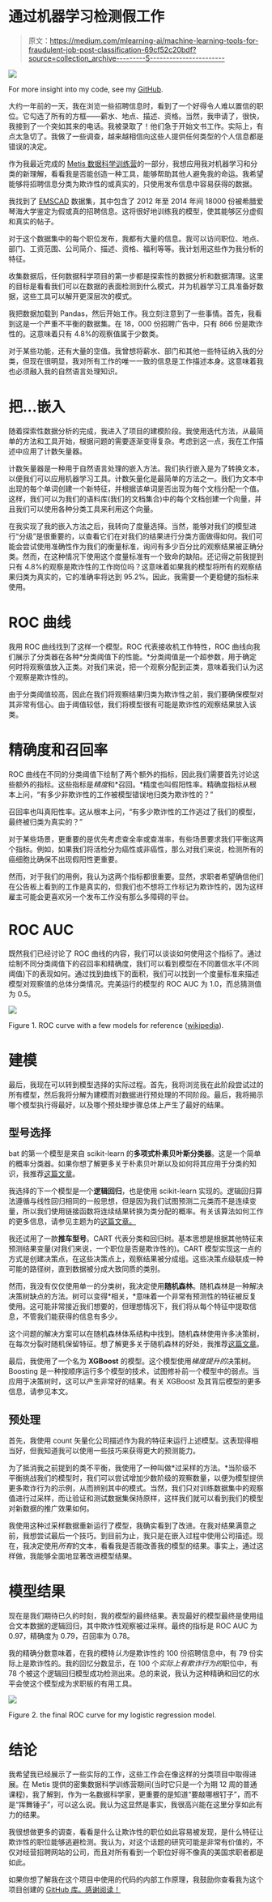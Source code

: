 # 通过机器学习检测假工作

> 原文：<https://medium.com/mlearning-ai/machine-learning-tools-for-fraudulent-job-post-classification-69cf52c20bdf?source=collection_archive---------5----------------------->

![](img/8eb2c8380f76f6dbfe99f6d5d8e574a9.png)

For more insight into my code, see my [GitHub](https://github.com/pjn51).

大约一年前的一天，我在浏览一些招聘信息时，看到了一个好得令人难以置信的职位。它勾选了所有的方框——薪水、地点、描述、资格。当然，我申请了，很快，我接到了一个突如其来的电话。我被录取了！他们急于开始文书工作。实际上，有点太急切了。我做了一些调查，越来越相信向这些人提供任何类型的个人信息都是错误的决定。

作为我最近完成的 [Metis 数据科学训练营](https://www.thisismetis.com/courses/introduction-data-engineering?&utm_source=google&utm_medium=cpc&utm_campaign=metis_br_si_ext&utm_content=21q2_intro_data_engineering&gclid=Cj0KCQjwnueFBhChARIsAPu3YkSJ3yzEPcR1ft52s4Sh2CD3hdFu529vFupdAVwmvhjoyfchCRuTZmYaAkiBEALw_wcB&gclsrc=aw.ds)的一部分，我想应用我对机器学习和分类的新理解，看看我是否能创造一种工具，能够帮助其他人避免我的命运。我希望能够将招聘信息分类为欺诈性的或真实的，只使用发布信息中容易获得的数据。

我找到了 [EMSCAD](http://emscad.samos.aegean.gr/) 数据集，其中包含了 2012 年至 2014 年间 18000 份被希腊爱琴海大学鉴定为假或真的招聘信息。这将很好地训练我的模型，使其能够区分虚假和真实的帖子。

对于这个数据集中的每个职位发布，我都有大量的信息。我可以访问职位、地点、部门、工资范围、公司简介、描述、资格、福利等等。我计划用这些作为我分析的特征。

收集数据后，任何数据科学项目的第一步都是探索性的数据分析和数据清理。这里的目标是看看我们可以在数据的表面检测到什么模式，并为机器学习工具准备好数据，这些工具可以解开更深层次的模式。

我把数据加载到 Pandas，然后开始工作。我立刻注意到了一些事情。首先，我看到这是一个严重不平衡的数据集。在 18，000 份招聘广告中，只有 866 份是欺诈性的。这意味着只有 4.8%的观察值属于少数类。

对于某些功能，还有大量的空值。我曾想将薪水、部门和其他一些特征纳入我的分类，但现在很明显，我对所有工作的唯一一致的信息是工作描述本身。这意味着我也必须融入我的自然语言处理知识。

# 把...嵌入

随着探索性数据分析的完成，我进入了项目的建模阶段。我使用迭代方法，从最简单的方法和工具开始，根据问题的需要逐渐变得复杂。考虑到这一点，我在工作描述中应用了计数矢量器。

计数矢量器是一种用于自然语言处理的嵌入方法。我们执行嵌入是为了转换文本，以便我们可以应用机器学习工具。计数矢量化是最简单的方法之一。我们为文本中出现的每个单词创建一个新特征，并根据该单词是否出现为每个文档分配一个值。这样，我们可以为我们的语料库(我们的文档集合)中的每个文档创建一个向量，并且我们可以使用各种分类工具来利用这个向量。

在我实现了我的嵌入方法之后，我转向了度量选择。当然，能够对我们的模型进行“分级”是很重要的，以查看它们在对我们的结果进行分类方面做得如何。我们可能会尝试使用准确性作为我们的衡量标准，询问有多少百分比的观察结果被正确分类。然而，在这种情况下使用这个度量标准有一个致命的缺陷。还记得之前我提到只有 4.8%的观察是欺诈性的工作岗位吗？这意味着如果我的模型将所有的观察结果归类为真实的，它的准确率将达到 95.2%。因此，我需要一个更稳健的指标来使用。

# ROC 曲线

我用 ROC 曲线找到了这样一个模型。ROC 代表接收机工作特性，ROC 曲线向我们展示了分类器在各种*分类阈值下的性能。*分类阈值是一个超参数，用于确定何时将观察值放入正类。对我们来说，把一个观察分配到正类，意味着我们认为这个观察是欺诈性的。

由于分类阈值较高，因此在我们将观察结果归类为欺诈性之前，我们要确保模型对其非常有信心。由于阈值较低，我们将模型很有可能是欺诈性的观察结果放入该类。

# 精确度和召回率

ROC 曲线在不同的分类阈值下绘制了两个额外的指标，因此我们需要首先讨论这些额外的指标。这些指标是*精度*和*召回。*精度也叫假阳性率。精确度指标从根本上问，“有多少非欺诈性的工作被模型错误地归类为欺诈性的？”

召回率也叫真阳性率。这从根本上问，“有多少欺诈性的工作逃过了我们的模型，最终被归类为真实的？”

对于某些场景，更重要的是优先考虑查全率或查准率，有些场景要求我们平衡这两个指标。例如，如果我们将活检分为癌性或非癌性，那么对我们来说，检测所有的癌细胞比确保不出现假阳性更重要。

然而，对于我们的用例，我认为这两个指标都很重要。显然，求职者希望确信他们在公告板上看到的工作是真实的，但我们也不想将工作标记为欺诈性的，因为这样雇主可能会更喜欢另一个发布工作没有那么多障碍的平台。

# ROC AUC

既然我们已经讨论了 ROC 曲线的内容，我们可以谈谈如何使用这个指标了。通过绘制不同分类阈值下的召回率和精确度，我们可以看到模型在不同置信水平(不同阈值)下的表现如何。通过找到曲线下的面积，我们可以找到一个度量标准来描述模型对观察值的总体分类情况。完美运行的模型的 ROC AUC 为 1.0，而总猜测值为 0.5。

![](img/7cfe020f4c7c8dc9572aefd9c5e2930a.png)

Figure 1\. ROC curve with a few models for reference ([wikipedia](https://en.wikipedia.org/wiki/Receiver_operating_characteristic)).

# 建模

最后，我现在可以转到模型选择的实际过程。首先，我将浏览我在此阶段尝试过的所有模型，然后我将分解为建模而对数据进行预处理的不同阶段。最后，我将揭示哪个模型执行得最好，以及哪个预处理步骤总体上产生了最好的结果。

## 型号选择

bat 的第一个模型是来自 scikit-learn 的**多项式朴素贝叶斯分类器**。这是一个简单的概率分类器。如果你想了解更多关于朴素贝叶斯以及如何将其应用于分类的知识，我推荐[这篇文章](https://www.analyticsvidhya.com/blog/2017/09/naive-bayes-explained/)。

我选择的下一个模型是一个**逻辑回归**，也是使用 scikit-learn 实现的。逻辑回归算法遵循与线性回归相同的一般思想，但是因为我们试图预测二元类而不是连续变量，所以我们使用链接函数将连续结果转换为类分配的概率。有关该算法如何工作的更多信息，请参见主题为的[这篇文章。](https://towardsdatascience.com/logistic-regression-detailed-overview-46c4da4303bc)

我还试用了一款**推车型号**。CART 代表分类和回归树。基本思想是根据其他特征来预测结果变量(对我们来说，一个职位是否是欺诈性的)。CART 模型实现这一点的方式是创建决策点，在这些决策点上，观察结果被分成组。这些决策点级联成一种可能的路径树，直到数据被分成大致同质的类别。

然而，我没有仅仅使用单一的分类树，我决定使用**随机森林**。随机森林是一种解决决策树缺点的方法。树可以变得*相关，*意味着一个非常有预测性的特征被反复使用。这可能非常接近我们想要的，但理想情况下，我们将从每个特征中提取信息，不管我们能获得的信息有多少。

这个问题的解决方案可以在随机森林体系结构中找到。随机森林使用许多决策树，在每次分裂时随机保留特征。想了解更多关于随机森林的好处，我推荐[这篇文章](https://towardsdatascience.com/random-forest-3a55c3aca46d)。

最后，我使用了一个名为 **XGBoost** 的模型。这个模型使用*梯度提升的*决策树。Boosting 是一种按顺序运行多个模型的技术，试图修补前一个模型中的弱点。当应用于决策树时，这可以产生非常好的结果。有关 XGBoost 及其背后模型的更多信息，请参见本文。

## 预处理

首先，我使用 count 矢量化公司描述作为我的特征来运行上述模型。这表现得相当好，但我知道我可以使用一些技巧来获得更大的预测能力。

为了抵消我之前提到的类不平衡，我使用了一种叫做*过采样的方法。*当阶级不平衡挑战我们的模型时，我们可以尝试增加少数阶级的观察数量，以便为模型提供更多欺诈行为的示例，从而辨别其中的模式。当然，我们只对训练数据集中的观察值进行过采样，而让验证和测试数据集保持原样，这样我们就可以看到我们的模型对新数据的推广效果如何。

我使用这种过采样数据重新运行了模型，我确实看到了改进。在我对结果满意之前，我想尝试最后一个技巧。到目前为止，我只是在嵌入过程中使用公司描述。现在，我决定使用*所有*的文本，看看我是否能改善我的模型的结果。事实上，通过这样做，我能够全面地显著改进模型结果。

# 模型结果

现在是我们期待已久的时刻，我的模型的最终结果。表现最好的模型最终是使用组合文本数据的逻辑回归，其中欺诈性观察被过采样。最终的指标是 ROC AUC 为 0.97，精确度为 0.79，召回率为 0.78。

我的精确分数意味着，在我的模特*认为*是欺诈性的 100 份招聘信息中，有 79 份实际上是欺诈性的。我的回忆分数显示，在 100 个*实际上有欺诈行为的*职位中，有 78 个被这个逻辑回归模型成功检测出来。总的来说，我认为这种精确和回忆的水平会使这个模型成为求职板的有用工具。

![](img/fe5ddf2af0f6948df1bd961f6869c880.png)

Figure 2\. the final ROC curve for my logistic regression model.

# 结论

我希望我已经展示了一些实际的工作，这些工作会在像这样的分类项目中取得进展。在 Metis 提供的密集数据科学训练营期间(当时它只是一个为期 12 周的普通课程)，我了解到，作为一名数据科学家，更重要的是知道“要敲哪根钉子”，而不是“挥舞锤子”，可以这么说。我认为这显然是事实，我很高兴能在这里分享如此有力的结果。

我很想做更多的调查，看看是什么让欺诈性的职位如此容易被发现，是什么特征让欺诈性的职位能够逃避检测。我认为，对这个话题的研究可能是非常有价值的，不仅对经营招聘网站的公司，而且对所有看到一个职位好得不像真的美国求职者都是如此。

如果你想了解我在这个项目中使用的代码的内部工作原理，我鼓励你查看我为这个项目创建的 [GitHub 库。感谢阅读！](https://github.com/pjn51)